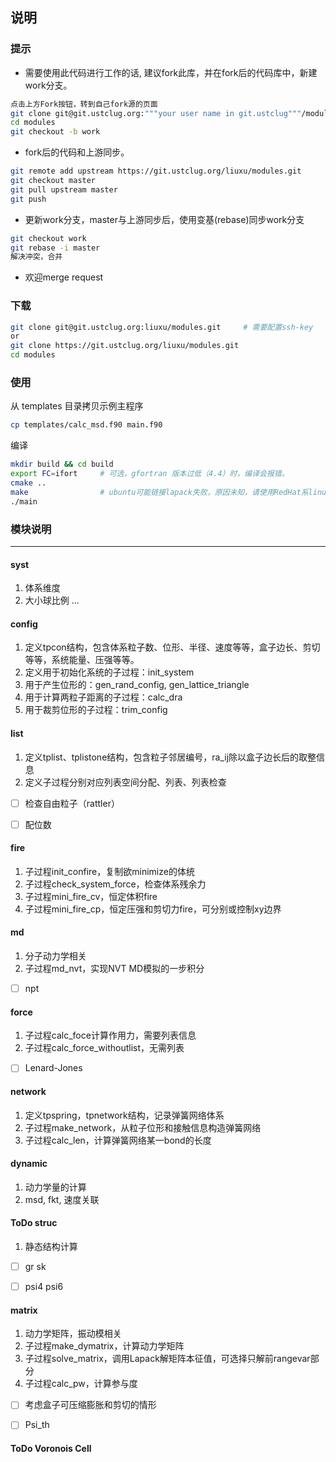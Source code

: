 **说明**
------

### 提示
* 需要使用此代码进行工作的话, 建议fork此库，并在fork后的代码库中，新建work分支。
```bash
点击上方Fork按钮，转到自己fork源的页面
git clone git@git.ustclug.org:"""your user name in git.ustclug"""/modules.git
cd modules
git checkout -b work
```
* fork后的代码和上游同步。
```bash
git remote add upstream https://git.ustclug.org/liuxu/modules.git
git checkout master
git pull upstream master
git push 
```
* 更新work分支，master与上游同步后，使用变基(rebase)同步work分支
```bash
git checkout work
git rebase -i master
解决冲突，合并
```
* 欢迎merge request

### 下载
```bash
git clone git@git.ustclug.org:liuxu/modules.git     # 需要配置ssh-key
or
git clone https://git.ustclug.org/liuxu/modules.git
cd modules
```
### 使用
从 templates 目录拷贝示例主程序
```bash
cp templates/calc_msd.f90 main.f90
```
编译
```bash
mkdir build && cd build
export FC=ifort     # 可选，gfortran 版本过低（4.4）时，编译会报错。
cmake ..
make                # ubuntu可能链接lapack失败，原因未知，请使用RedHat系linux系统
./main
```


### 模块说明
-----
#### syst
1. 体系维度
2. 大小球比例
...


#### config
1. 定义tpcon结构，包含体系粒子数、位形、半径、速度等等，盒子边长、剪切等等，系统能量、压强等等。
2. 定义用于初始化系统的子过程：init_system
3. 用于产生位形的：gen_rand_config, gen_lattice_triangle
4. 用于计算两粒子距离的子过程：calc_dra
5. 用于裁剪位形的子过程：trim_config


#### list
1. 定义tplist、tplistone结构，包含粒子邻居编号，ra_ij除以盒子边长后的取整信息
2. 定义子过程分别对应列表空间分配、列表、列表检查

* [ ] 检查自由粒子（rattler）
* [ ] 配位数


#### fire
1. 子过程init_confire，复制欲minimize的体统
2. 子过程check_system_force，检查体系残余力
3. 子过程mini_fire_cv，恒定体积fire
4. 子过程mini_fire_cp，恒定压强和剪切力fire，可分别或控制xy边界


#### md
1. 分子动力学相关
2. 子过程md_nvt，实现NVT MD模拟的一步积分

* [ ] npt


#### force
1. 子过程calc_foce计算作用力，需要列表信息
2. 子过程calc_force_withoutlist，无需列表

* [ ] Lenard-Jones


#### network
1. 定义tpspring，tpnetwork结构，记录弹簧网络体系
2. 子过程make_network，从粒子位形和接触信息构造弹簧网络
3. 子过程calc_len，计算弹簧网络某一bond的长度


#### dynamic
1. 动力学量的计算
2. msd, fkt, 速度关联


#### ToDo struc
1. 静态结构计算

* [ ] gr sk
* [ ] psi4 psi6


#### matrix
1. 动力学矩阵，振动模相关
2. 子过程make_dymatrix，计算动力学矩阵
3. 子过程solve_matrix，调用Lapack解矩阵本征值，可选择只解前rangevar部分
4. 子过程calc_pw，计算参与度

* [ ] 考虑盒子可压缩膨胀和剪切的情形
* [ ] Psi_th


#### ToDo Voronois Cell
